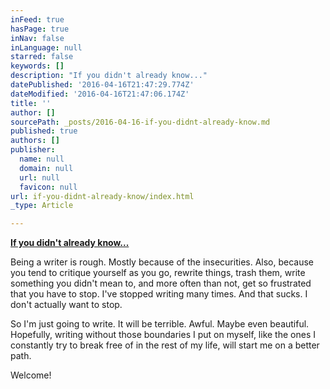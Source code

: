 ```yaml
---
inFeed: true
hasPage: true
inNav: false
inLanguage: null
starred: false
keywords: []
description: "If you didn't already know..."
datePublished: '2016-04-16T21:47:29.774Z'
dateModified: '2016-04-16T21:47:06.174Z'
title: ''
author: []
sourcePath: _posts/2016-04-16-if-you-didnt-already-know.md
published: true
authors: []
publisher:
  name: null
  domain: null
  url: null
  favicon: null
url: if-you-didnt-already-know/index.html
_type: Article

---
```

[**If you didn't already know...**][0]

Being a writer is rough. Mostly because of the insecurities. Also, because you tend to critique yourself as you go, rewrite things, trash them, write something you didn't mean to, and more often than not, get so frustrated that you have to stop. I've stopped writing many times. And that sucks. I don't actually want to stop.

So I'm just going to write. It will be terrible. Awful. Maybe even beautiful. Hopefully, writing without those boundaries I put on myself, like the ones I constantly try to break free of in the rest of my life, will start me on a better path.

Welcome!

[0]: null
